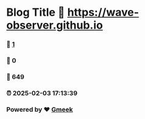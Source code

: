 # Blog Title :link: https://wave-observer.github.io 
### :page_facing_up: [1](https://wave-observer.github.io/tag.html) 
### :speech_balloon: 0 
### :hibiscus: 649 
### :alarm_clock: 2025-02-03 17:13:39 
### Powered by :heart: [Gmeek](https://github.com/Meekdai/Gmeek)
